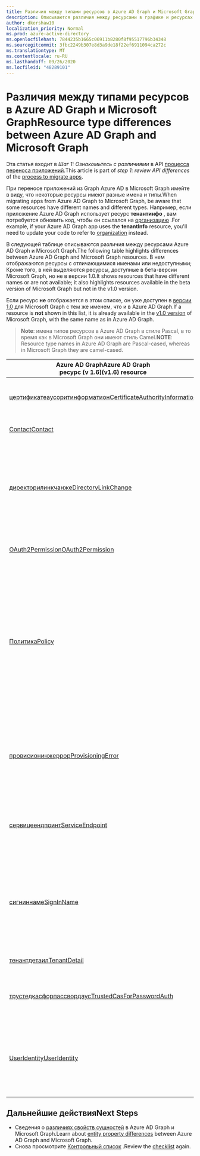 ```yaml
---
title: Различия между типами ресурсов в Azure AD Graph и Microsoft Graph
description: Описываются различия между ресурсами в графике и ресурсах Azure AD в Microsoft Graph, которые помогут перенести приложения.
author: dkershaw10
localization_priority: Normal
ms.prod: azure-active-directory
ms.openlocfilehash: 7844235b1665c06911b8280f8f95517796b34348
ms.sourcegitcommit: 3fbc2249b307e8d3a9de18f22ef6911094ca272c
ms.translationtype: MT
ms.contentlocale: ru-RU
ms.lasthandoff: 09/26/2020
ms.locfileid: "48289101"
---
```

# <a name="resource-type-differences-between-azure-ad-graph-and-microsoft-graph"></a><span data-ttu-id="57326-103">Различия между типами ресурсов в Azure AD Graph и Microsoft Graph</span><span class="sxs-lookup"><span data-stu-id="57326-103">Resource type differences between Azure AD Graph and Microsoft Graph</span></span>

<span data-ttu-id="57326-104">Эта статья входит в *Шаг 1: Ознакомьтесь с различиями* в API [процесса переноса приложений](migrate-azure-ad-graph-planning-checklist.md).</span><span class="sxs-lookup"><span data-stu-id="57326-104">This article is part of *step 1: review API differences* of the [process to migrate apps](migrate-azure-ad-graph-planning-checklist.md).</span></span>

<span data-ttu-id="57326-105">При переносе приложений из Graph Azure AD в Microsoft Graph имейте в виду, что некоторые ресурсы имеют разные имена и типы.</span><span class="sxs-lookup"><span data-stu-id="57326-105">When migrating apps from Azure AD Graph to Microsoft Graph, be aware that some resources have different names and different types.</span></span>  <span data-ttu-id="57326-106">Например, если приложение Azure AD Graph использует ресурс **тенантинфо** , вам потребуется обновить код, чтобы он ссылался на [организацию](/graph/api/resources/organization?view=graph-rest-1.0) .</span><span class="sxs-lookup"><span data-stu-id="57326-106">For example, if your Azure AD Graph app uses the **tenantInfo** resource, you'll need to update your code to refer to [organization](/graph/api/resources/organization?view=graph-rest-1.0) instead.</span></span>

<span data-ttu-id="57326-107">В следующей таблице описываются различия между ресурсами Azure AD Graph и Microsoft Graph.</span><span class="sxs-lookup"><span data-stu-id="57326-107">The following table highlights differences between Azure AD Graph and Microsoft Graph resources.</span></span>  <span data-ttu-id="57326-108">В нем отображаются ресурсы с отличающимися именами или недоступными; Кроме того, в ней выделяются ресурсы, доступные в бета-версии Microsoft Graph, но не в версии 1.0.</span><span class="sxs-lookup"><span data-stu-id="57326-108">It shows resources that have different names or are not available; it also highlights resources available in the beta version of Microsoft Graph but not in the v1.0 version.</span></span>

<span data-ttu-id="57326-109">Если ресурс **не** отображается в этом списке, он уже доступен в [версии 1.0](/graph/api/overview?view=graph-rest-1.0) для Microsoft Graph с тем же именем, что и в Azure AD Graph.</span><span class="sxs-lookup"><span data-stu-id="57326-109">If a resource is **not** shown in this list, it is already available in the [v1.0 version](/graph/api/overview?view=graph-rest-1.0) of Microsoft Graph, with the same name as in Azure AD Graph.</span></span>

> <span data-ttu-id="57326-110">**Note**: имена типов ресурсов в Azure AD Graph в стиле Pascal, в то время как в Microsoft Graph они имеют стиль Camel.</span><span class="sxs-lookup"><span data-stu-id="57326-110">**NOTE**: Resource type names in Azure AD Graph are Pascal-cased, whereas in Microsoft Graph they are camel-cased.</span></span>

|<span data-ttu-id="57326-111">Azure AD Graph</span><span class="sxs-lookup"><span data-stu-id="57326-111">Azure AD Graph</span></span> <br><span data-ttu-id="57326-112">ресурс (v 1.6)</span><span class="sxs-lookup"><span data-stu-id="57326-112">(v1.6) resource</span></span> |<span data-ttu-id="57326-113">Microsoft Graph</span><span class="sxs-lookup"><span data-stu-id="57326-113">Microsoft Graph</span></span><br><span data-ttu-id="57326-114">resource</span><span class="sxs-lookup"><span data-stu-id="57326-114">resource</span></span>|<span data-ttu-id="57326-115">Комментарии</span><span class="sxs-lookup"><span data-stu-id="57326-115">Comments</span></span>|
|---|---|---|
| [<span data-ttu-id="57326-116">цертификатеаусоритинформатион</span><span class="sxs-lookup"><span data-stu-id="57326-116">CertificateAuthorityInformation</span></span>](/previous-versions/azure/ad/graph/api/entity-and-complex-type-reference) | <span data-ttu-id="57326-117">бета- &nbsp; - &nbsp; [цертификатеаусорити](/graph/api/resources/certificateauthority?view=graph-rest-beta)</span><span class="sxs-lookup"><span data-stu-id="57326-117">beta&nbsp;-&nbsp;[certificateAuthority](/graph/api/resources/certificateauthority?view=graph-rest-beta)</span></span><br><span data-ttu-id="57326-118">Версия 1.0 &nbsp; - &nbsp; [цертификатеаусорити](/graph/api/resources/certificateauthority?view=graph-rest-1.0)</span><span class="sxs-lookup"><span data-stu-id="57326-118">v1.0&nbsp;-&nbsp;[certificateAuthority](/graph/api/resources/certificateauthority?view=graph-rest-1.0)</span></span> | |
| [<span data-ttu-id="57326-119">Contact</span><span class="sxs-lookup"><span data-stu-id="57326-119">Contact</span></span>](/previous-versions/azure/ad/graph/api/entity-and-complex-type-reference) | <span data-ttu-id="57326-120">бета- &nbsp; - &nbsp; [orgContact](/graph/api/resources/orgContact?view=graph-rest-beta)</span><span class="sxs-lookup"><span data-stu-id="57326-120">beta&nbsp;-&nbsp;[orgContact](/graph/api/resources/orgContact?view=graph-rest-beta)</span></span><br><span data-ttu-id="57326-121">Версия 1.0 &nbsp; - &nbsp; [orgContact](/graph/api/resources/orgContact?view=graph-rest-1.0)</span><span class="sxs-lookup"><span data-stu-id="57326-121">v1.0&nbsp;-&nbsp;[orgContact](/graph/api/resources/orgContact?view=graph-rest-1.0)</span></span> | |
| [<span data-ttu-id="57326-122">директорилинкчанже</span><span class="sxs-lookup"><span data-stu-id="57326-122">DirectoryLinkChange</span></span>](/previous-versions/azure/ad/graph/api/entity-and-complex-type-reference) | <span data-ttu-id="57326-123">&nbsp; - &nbsp; _новый &nbsp; способ_ бета-тестирования</span><span class="sxs-lookup"><span data-stu-id="57326-123">beta&nbsp;-&nbsp;_New&nbsp;approach_</span></span> <br><span data-ttu-id="57326-124">&nbsp; - &nbsp; _новый &nbsp; способ_ версии 1.0</span><span class="sxs-lookup"><span data-stu-id="57326-124">v1.0&nbsp;-&nbsp;_New&nbsp;approach_</span></span> | <span data-ttu-id="57326-125">Запрос Delta поддерживает обнаружение изменений связи с механизмом, который не требует использования этого ресурса.</span><span class="sxs-lookup"><span data-stu-id="57326-125">Delta query supports relationship change detection with a mechanism that doesn't require this resource.</span></span> <span data-ttu-id="57326-126">Ознакомьтесь [с различиями между функциями Azure AD Graph и Microsoft Graph](migrate-azure-ad-graph-feature-differences.md).</span><span class="sxs-lookup"><span data-stu-id="57326-126">Please see [Feature differences between Azure AD Graph and Microsoft Graph](migrate-azure-ad-graph-feature-differences.md).</span></span> |
| [<span data-ttu-id="57326-127">OAuth2Permission</span><span class="sxs-lookup"><span data-stu-id="57326-127">OAuth2Permission</span></span>](/previous-versions/azure/ad/graph/api/entity-and-complex-type-reference) | <span data-ttu-id="57326-128">бета- &nbsp; - &nbsp; [permissionScope](/graph/api/resources/permissionScope?view=graph-rest-beta)</span><span class="sxs-lookup"><span data-stu-id="57326-128">beta&nbsp;-&nbsp;[permissionScope](/graph/api/resources/permissionScope?view=graph-rest-beta)</span></span> <br> <span data-ttu-id="57326-129">Версия 1.0 &nbsp; - &nbsp; [permissionScope](/graph/api/resources/permissionScope?view=graph-rest-1.0)</span><span class="sxs-lookup"><span data-stu-id="57326-129">v1.0&nbsp;-&nbsp;[permissionScope](/graph/api/resources/permissionScope?view=graph-rest-1.0)</span></span> ||
 [<span data-ttu-id="57326-130">Политика</span><span class="sxs-lookup"><span data-stu-id="57326-130">Policy</span></span>](/previous-versions/azure/ad/graph/api/entity-and-complex-type-reference) | <span data-ttu-id="57326-131">&nbsp; - &nbsp; [политики](/graph/api/resources/policy-overview?view=graph-rest-beta) бета-версий</span><span class="sxs-lookup"><span data-stu-id="57326-131">beta&nbsp;-&nbsp;[policies](/graph/api/resources/policy-overview?view=graph-rest-beta)</span></span> <br> <span data-ttu-id="57326-132">версии 1.0 &nbsp; - &nbsp; [политики](/graph/api/resources/policy-overview?view=graph-rest-1.0)</span><span class="sxs-lookup"><span data-stu-id="57326-132">v1.0&nbsp;-&nbsp;[policies](/graph/api/resources/policy-overview?view=graph-rest-1.0)</span></span>| <span data-ttu-id="57326-133">Каждый тип политики имеет уникальное имя типа и структуру в сегменте пути URL-адреса **политик** в Microsoft Graph.</span><span class="sxs-lookup"><span data-stu-id="57326-133">Each type of policy has a unique type name and structure, under the **policies** URL path segment, in Microsoft Graph.</span></span> <span data-ttu-id="57326-134">В Azure AD Graph это был один тип политики.</span><span class="sxs-lookup"><span data-stu-id="57326-134">In Azure AD Graph this was a single policy type.</span></span> <span data-ttu-id="57326-135">Например, для Azure AD Graph вы будете работать с ресурсом **Policy** и присвоить свойству **Type** значение `TokenIssuancePolicy` , в то время как в Microsoft Graph это будет ресурс **токениссуанцеполици** .</span><span class="sxs-lookup"><span data-stu-id="57326-135">For example, for Azure AD Graph you would work with the **Policy** resource, and set the **type** property to `TokenIssuancePolicy`, while in Microsoft Graph this would be the **tokenIssuancePolicy** resource.</span></span> |
| [<span data-ttu-id="57326-136">провисионинжеррор</span><span class="sxs-lookup"><span data-stu-id="57326-136">ProvisioningError</span></span>](/previous-versions/azure/ad/graph/api/entity-and-complex-type-reference) | <span data-ttu-id="57326-137">бета-версия &nbsp; - &nbsp; _недоступна_</span><span class="sxs-lookup"><span data-stu-id="57326-137">beta&nbsp;-&nbsp;_Not available_</span></span> <br> <span data-ttu-id="57326-138">Версия 1.0 &nbsp; - &nbsp; _недоступна_</span><span class="sxs-lookup"><span data-stu-id="57326-138">v1.0&nbsp;-&nbsp;_Not available_</span></span> | <span data-ttu-id="57326-139">Этот ресурс устарел.</span><span class="sxs-lookup"><span data-stu-id="57326-139">This resource is deprecated.</span></span>  <span data-ttu-id="57326-140">Однако новый ресурс, описывающий все ошибки подготовки AD Connect, можно найти в [onPremisesProvisioningError](/graph/api/resources/onPremisesProvisioningError?view=graph-rest-1.0).</span><span class="sxs-lookup"><span data-stu-id="57326-140">However, a new resource describing any AD Connect related provisioning errors can be found in [onPremisesProvisioningError](/graph/api/resources/onPremisesProvisioningError?view=graph-rest-1.0).</span></span> |
| [<span data-ttu-id="57326-141">сервицеендпоинт</span><span class="sxs-lookup"><span data-stu-id="57326-141">ServiceEndpoint</span></span>](/previous-versions/azure/ad/graph/api/entity-and-complex-type-reference) | <span data-ttu-id="57326-142">&nbsp; - &nbsp; [Конечная точка](/graph/api/resources/endpoint?view=graph-rest-beta) бета-версии</span><span class="sxs-lookup"><span data-stu-id="57326-142">beta&nbsp;-&nbsp;[endpoint](/graph/api/resources/endpoint?view=graph-rest-beta)</span></span> <br> <span data-ttu-id="57326-143">&nbsp; - &nbsp; [Конечная точка](/graph/api/resources/endpoint?view=graph-rest-1.0) версии 1.0</span><span class="sxs-lookup"><span data-stu-id="57326-143">v1.0&nbsp;-&nbsp;[endpoint](/graph/api/resources/endpoint?view=graph-rest-1.0)</span></span> | <span data-ttu-id="57326-144">**конечные точки** доступны только в рамках ресурса [группы](/graph/api/resources/group?view=graph-rest-beta) в бета-версии, а ресурс [servicePrincipal](/graph/api/resources/serviceprincipal?view=graph-rest-1.0) в бета-версиях и версии 1.0.</span><span class="sxs-lookup"><span data-stu-id="57326-144">**endpoints** are only available as part of the [group](/graph/api/resources/group?view=graph-rest-beta) resource in beta, and the [servicePrincipal](/graph/api/resources/serviceprincipal?view=graph-rest-1.0) resource in both beta and v1.0.</span></span>|
| [<span data-ttu-id="57326-145">сигниннаме</span><span class="sxs-lookup"><span data-stu-id="57326-145">SignInName</span></span>](/previous-versions/azure/ad/graph/api/entity-and-complex-type-reference) | <span data-ttu-id="57326-146">&nbsp; - &nbsp; _новый способ_ бета-тестирования</span><span class="sxs-lookup"><span data-stu-id="57326-146">beta&nbsp;-&nbsp;_New approach_</span></span> <br> <span data-ttu-id="57326-147">&nbsp; - &nbsp; _новый способ_ версии 1.0</span><span class="sxs-lookup"><span data-stu-id="57326-147">v1.0&nbsp;-&nbsp;_New approach_</span></span> | <span data-ttu-id="57326-148">Новое моделирование идентификаторов, используемых для входа в учетную запись пользователя.</span><span class="sxs-lookup"><span data-stu-id="57326-148">New modeling for the identifiers used to sign into a user account.</span></span> <span data-ttu-id="57326-149">Для получения дополнительных сведений см. тип ресурса [обжектидентити](/graph/api/resources/objectIdentity?view=graph-rest-1.0) .</span><span class="sxs-lookup"><span data-stu-id="57326-149">See [objectIdentity](/graph/api/resources/objectIdentity?view=graph-rest-1.0) resource type for more details.</span></span> <span data-ttu-id="57326-150">Поддерживает сценарии B2C для Azure AD.</span><span class="sxs-lookup"><span data-stu-id="57326-150">Supports Azure AD B2C scenarios.</span></span> |
| [<span data-ttu-id="57326-151">тенантдетаил</span><span class="sxs-lookup"><span data-stu-id="57326-151">TenantDetail</span></span>](/previous-versions/azure/ad/graph/api/entity-and-complex-type-reference) | <span data-ttu-id="57326-152">бета- &nbsp; - &nbsp; [Организация](/graph/api/resources/organization?view=graph-rest-beta)</span><span class="sxs-lookup"><span data-stu-id="57326-152">beta&nbsp;-&nbsp;[organization](/graph/api/resources/organization?view=graph-rest-beta)</span></span> <br> <span data-ttu-id="57326-153">Версия 1.0, &nbsp; - &nbsp; [Организация](/graph/api/resources/organization?view=graph-rest-1.0)</span><span class="sxs-lookup"><span data-stu-id="57326-153">v1.0&nbsp;-&nbsp;[organization](/graph/api/resources/organization?view=graph-rest-1.0)</span></span> | |
| [<span data-ttu-id="57326-154">трустедкасфорпассвордаус</span><span class="sxs-lookup"><span data-stu-id="57326-154">TrustedCasForPasswordAuth</span></span>](/previous-versions/azure/ad/graph/api/entity-and-complex-type-reference) | <span data-ttu-id="57326-155">бета- &nbsp; - &nbsp; [цертификатебаседаусконфигуратион](/graph/api/resources/certificatebasedcuthconfiguration?view=graph-rest-beta)</span><span class="sxs-lookup"><span data-stu-id="57326-155">beta&nbsp;-&nbsp;[certificateBasedAuthConfiguration](/graph/api/resources/certificatebasedcuthconfiguration?view=graph-rest-beta)</span></span> <br> <span data-ttu-id="57326-156">Версия 1.0 &nbsp; - &nbsp; [цертификатебаседаусконфигуратион](/graph/api/resources/certificatebasedcuthconfiguration?view=graph-rest-1.0)</span><span class="sxs-lookup"><span data-stu-id="57326-156">v1.0&nbsp;-&nbsp;[certificateBasedAuthConfiguration](/graph/api/resources/certificatebasedcuthconfiguration?view=graph-rest-1.0)</span></span> | |
| [<span data-ttu-id="57326-157">UserIdentity</span><span class="sxs-lookup"><span data-stu-id="57326-157">UserIdentity</span></span>](/previous-versions/azure/ad/graph/api/entity-and-complex-type-reference) | <span data-ttu-id="57326-158">бета- &nbsp; - &nbsp; [обжектидентити](/graph/api/resources/objectidentity?view=graph-rest-beta)</span><span class="sxs-lookup"><span data-stu-id="57326-158">beta&nbsp;-&nbsp;[objectIdentity](/graph/api/resources/objectidentity?view=graph-rest-beta)</span></span> <br> <span data-ttu-id="57326-159">Версия 1.0 &nbsp; - &nbsp; [обжектидентити](/graph/api/resources/objectidentity?view=graph-rest-1.0)</span><span class="sxs-lookup"><span data-stu-id="57326-159">v1.0&nbsp;-&nbsp;[objectIdentity](/graph/api/resources/objectidentity?view=graph-rest-1.0)</span></span> |  <span data-ttu-id="57326-160">Новое моделирование идентификаторов, используемых для входа в учетную запись пользователя с именем **обжектидентити**.</span><span class="sxs-lookup"><span data-stu-id="57326-160">New modeling for the identifiers used to sign into a user account, called **objectIdentity**.</span></span> <span data-ttu-id="57326-161">Поддерживает сценарии B2C для Azure AD.</span><span class="sxs-lookup"><span data-stu-id="57326-161">Supports Azure AD B2C scenarios.</span></span> |

## <a name="next-steps"></a><span data-ttu-id="57326-162">Дальнейшие действия</span><span class="sxs-lookup"><span data-stu-id="57326-162">Next Steps</span></span>

- <span data-ttu-id="57326-163">Сведения о [различиях свойств сущностей](migrate-azure-ad-graph-property-differences.md) в Azure AD Graph и Microsoft Graph.</span><span class="sxs-lookup"><span data-stu-id="57326-163">Learn about [entity property differences](migrate-azure-ad-graph-property-differences.md) between Azure AD Graph and Microsoft Graph.</span></span>
- <span data-ttu-id="57326-164">Снова просмотрите [Контрольный список](migrate-azure-ad-graph-planning-checklist.md) .</span><span class="sxs-lookup"><span data-stu-id="57326-164">Review the [checklist](migrate-azure-ad-graph-planning-checklist.md) again.</span></span>